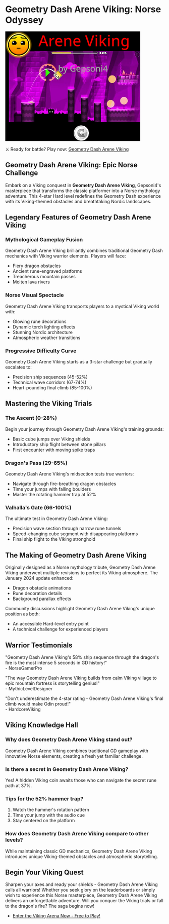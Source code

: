 # Geometry Dash Arene Viking: Norse Odyssey

![Geometry Dash Arene Viking](https://raw.githubusercontent.com/geometry-games/geometry-dash-arene-viking/refs/heads/main/geometry-dash-arene-viking.png "Geometry Dash Arene Viking")

⚔️ Ready for battle? Play now: [Geometry Dash Arene Viking](https://geometrydashgames.com/geometry-dash-arene-viking/ "Geometry Dash Arene Viking")

## Geometry Dash Arene Viking: Epic Norse Challenge

Embark on a Viking conquest in **Geometry Dash Arene Viking**, Gepsoni4's masterpiece that transforms the classic platformer into a Norse mythology adventure. This 4-star Hard level redefines the Geometry Dash experience with its Viking-themed obstacles and breathtaking Nordic landscapes.

## Legendary Features of Geometry Dash Arene Viking

### Mythological Gameplay Fusion
Geometry Dash Arene Viking brilliantly combines traditional Geometry Dash mechanics with Viking warrior elements. Players will face:
- Fiery dragon obstacles
- Ancient rune-engraved platforms
- Treacherous mountain passes
- Molten lava rivers

### Norse Visual Spectacle
Geometry Dash Arene Viking transports players to a mystical Viking world with:
- Glowing rune decorations
- Dynamic torch lighting effects
- Stunning Nordic architecture
- Atmospheric weather transitions

### Progressive Difficulty Curve
Geometry Dash Arene Viking starts as a 3-star challenge but gradually escalates to:
- Precision ship sequences (45-52%)
- Technical wave corridors (67-74%)
- Heart-pounding final climb (85-100%)

## Mastering the Viking Trials

### The Ascent (0-28%)
Begin your journey through Geometry Dash Arene Viking's training grounds:
- Basic cube jumps over Viking shields
- Introductory ship flight between stone pillars
- First encounter with moving spike traps

### Dragon's Pass (29-65%)
Geometry Dash Arene Viking's midsection tests true warriors:
- Navigate through fire-breathing dragon obstacles
- Time your jumps with falling boulders
- Master the rotating hammer trap at 52%

### Valhalla's Gate (66-100%)
The ultimate test in Geometry Dash Arene Viking:
- Precision wave section through narrow rune tunnels
- Speed-changing cube segment with disappearing platforms
- Final ship flight to the Viking stronghold

## The Making of Geometry Dash Arene Viking

Originally designed as a Norse mythology tribute, Geometry Dash Arene Viking underwent multiple revisions to perfect its Viking atmosphere. The January 2024 update enhanced:
- Dragon obstacle animations
- Rune decoration details
- Background parallax effects

Community discussions highlight Geometry Dash Arene Viking's unique position as both:
- An accessible Hard-level entry point
- A technical challenge for experienced players

## Warrior Testimonials

"Geometry Dash Arene Viking's 58% ship sequence through the dragon's fire is the most intense 5 seconds in GD history!"  
\- NorseGamerPro

"The way Geometry Dash Arene Viking builds from calm Viking village to epic mountain fortress is storytelling genius!"  
\- MythicLevelDesigner

"Don't underestimate the 4-star rating - Geometry Dash Arene Viking's final climb would make Odin proud!"  
\- HardcoreViking

## Viking Knowledge Hall

### Why does Geometry Dash Arene Viking stand out?
Geometry Dash Arene Viking combines traditional GD gameplay with innovative Norse elements, creating a fresh yet familiar challenge.

### Is there a secret in Geometry Dash Arene Viking?
Yes! A hidden Viking coin awaits those who can navigate the secret rune path at 37%.

### Tips for the 52% hammer trap?
1. Watch the hammer's rotation pattern
2. Time your jump with the audio cue
3. Stay centered on the platform

### How does Geometry Dash Arene Viking compare to other levels?
While maintaining classic GD mechanics, Geometry Dash Arene Viking introduces unique Viking-themed obstacles and atmospheric storytelling.

## Begin Your Viking Quest

Sharpen your axes and ready your shields - Geometry Dash Arene Viking calls all warriors! Whether you seek glory on the leaderboards or simply wish to experience this Norse masterpiece, Geometry Dash Arene Viking delivers an unforgettable adventure. Will you conquer the Viking trials or fall to the dragon's fire? The saga begins now!

- [Enter the Viking Arena Now - Free to Play!](https://geometrydashgames.com/geometry-dash-arene-viking/ "Geometry Dash Arene Viking")
